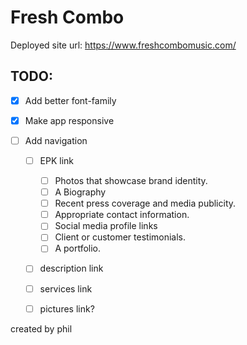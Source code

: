 # Fresh Combo

Deployed site url: https://www.freshcombomusic.com/

## TODO:
* [x] Add better font-family
* [x] Make app responsive

* [ ] Add navigation
    * [ ] EPK link
        * [ ] Photos that showcase brand identity.
        * [ ] A Biography
        * [ ] Recent press coverage and media publicity.
        * [ ] Appropriate contact information.
        * [ ] Social media profile links
        * [ ] Client or customer testimonials.
        * [ ] A portfolio.
        
    * [ ] description link
    * [ ] services link
    * [ ] pictures link?


created by phil